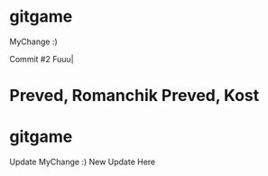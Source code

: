 gitgame
=======
MyChange :)

Commit #2
Fuuu|

Preved, Romanchik
Preved, Kost
=======
gitgame
=======
Update MyChange :)
New Update Here
